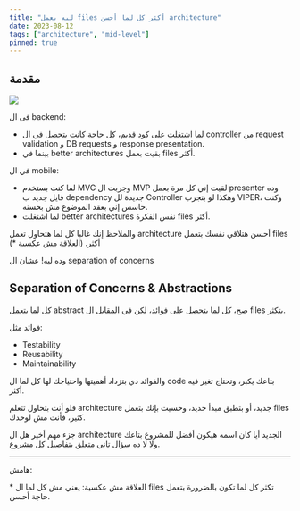 ```yaml
---
title: "ليه بعمل files أكثر كل لما أحسن architecture"
date: 2023-08-12
tags: ["architecture", "mid-level"]
pinned: true
---
```


## مقدمة


![](../../images/more_files_better_arch_cover.jpeg)

في ال backend:
- لما اشتغلت على كود قديم، كل حاجة كانت بتحصل في ال controller من request validation و DB requests و response presentation.
- بينما في  better architectures بقيت بعمل files أكثر.

 في ال mobile: 
- لما كنت بستخدم MVC وجربت ال MVP لقيت إني كل مرة بعمل presenter وده فايل جديد ب dependency جديدة لل Controller وهكذا لو بتجرب VIPER، وكنت حاسس إني بعقد الموضوع مش بحسنه.
- لما اشتغلت better architectures نفس الفكرة files أكثر.


والملاحظ إنك غالبا كل لما هتحاول تعمل architecture أحسن هتلاقي نفسك بتعمل files أكثر. (العلاقة مش عكسية \*)

وده ليه! عشان ال separation of concerns

## Separation of Concerns & Abstractions

كل لما بتعمل abstract صح، كل لما بتحصل على فوائد، لكن في المقابل ال files بتكثر.

فوائد مثل:
- Testability
- Reusability
- Maintainability

والفوائد دي بتزداد أهميتها واحتياجك لها كل لما ال code بتاعك يكبر، وتحتاج تغير فيه أكثر.

فلو أنت بتحاول تتعلم architecture جديد، أو بتطبق مبدأ جديد، وحسيت بإنك بتعمل files كثير، فأنت مش لوحدك.

جزء مهم أخير هل ال architecture الجديد أيا كان اسمه هيكون أفضل للمشروع بتاعك ولا لا ده سؤال تاني متعلق بتفاصيل كل مشروع.

---
هامش:

\* العلاقة مش عكسية: يعني مش كل لما ال files تكثر كل لما تكون بالضرورة بتعمل حاجة أحسن.